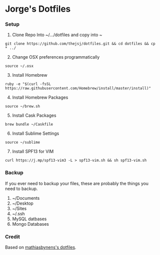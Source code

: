 # Jorge's Dotfiles

### Setup

1. Clone Repo Into ~/.../dotfiles and copy into ~

```
git clone https://github.com/thejsj/dotfiles.git && cd dotfiles && cp * ../
```

2. Change OSX preferences programmatically

```
source ~/.osx
```

3. Install Homebrew

```
ruby -e "$(curl -fsSL https://raw.githubusercontent.com/Homebrew/install/master/install)"
```

4. Install Homebrew Packages

```
source ~/brew.sh
```

5. Install Cask Packages

```
brew bundle ~/Caskfile
```

6. Install Sublime Settings
```
source ~/sublime
```

7. Install SPF13 for VIM

```
curl https://j.mp/spf13-vim3 -L > spf13-vim.sh && sh spf13-vim.sh
```

### Backup

If you ever need to backup your files, these are probably the things you need to backup.

1. ~/Documents
2. ~/Desktop
3. ~/Sites
4. ~/.ssh
5. MySQL datbases
6. Mongo Databases
 
### Credit
Based on [mathiasbynens's dotfiles](https://github.com/mathiasbynens/dotfiles).
